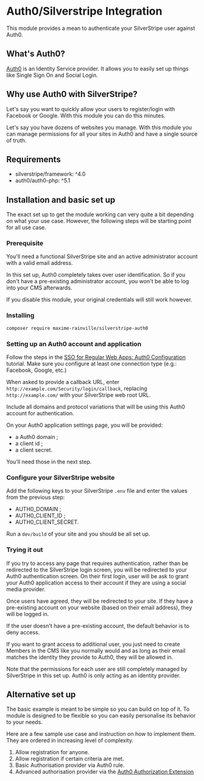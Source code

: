 # Auth0/Silverstripe Integration
This module provides a mean to authenticate your SilverStripe user against Auth0.

## What's Auth0?
[Auth0](https://auth0.com/) is an Identity Service provider. It allows you to easily set up things like Single Sign On 
and Social Login.

## Why use Auth0 with SilverStripe?
Let's say you want to quickly allow your users to register/login with Facebook or Google. With this module you can do 
this minutes.

Let's say you have dozens of websites you manage. With this module you can manage permissions for all your sites in 
Auth0 and have a single source of truth.

## Requirements
* silverstripe/framework: ^4.0
* auth0/auth0-php: ^5.1

## Installation and basic set up
The exact set up to get the module working can very quite a bit depending on what your use case. However, the following
steps will be starting point for all use case.

### Prerequisite
You'll need a functional SilverStripe site and an active administrator account with a valid email address.

In this set up, Auth0 completely takes over user identification. So if you don't have a pre-existing administrator 
account, you won't be able to log into your CMS afterwards.

If you disable this module, your original credentials will still work however.  

### Installing 
```bash
composer require maxime-rainville/silverstripe-auth0
```

### Setting up an Auth0 account and application
Follow the steps in the 
[SSO for Regular Web Apps: Auth0 Configuration](https://auth0.com/docs/architecture-scenarios/application/web-app-sso/part-2)
tutorial. Make sure you configure at least one connection type (e.g.: Facebook, Google, etc.)

When asked to provide a callback URL, enter `http://example.com/Security/login/callback`, replacing
`http://example.com/` with your SilverStripe web root URL.

Include all domains and protocol variations that will be using this Auth0 account for authentication.

On your Auth0 application settings page, you will be provided:
* a Auth0 domain ;
* a client id ;
* a client secret.

You'll need those in the next step.

### Configure your SilverStripe website 
Add the following keys to your SilverStripe `.env` file and enter the values from the previous step:
* AUTH0_DOMAIN ;
* AUTH0_CLIENT_ID ;
* AUTH0_CLIENT_SECRET.

Run a `dev/build` of your site and you should be all set up.

### Trying it out
If you try to access any page that requires authentication, rather than be redirected to the SilverStripe login screen,
you will be redirected to your Auth0 authentication screen. On their first login, user will be ask to grant your Auth0
application access to their account if they are using a social media provider.

Once users have agreed, they will be redirected to your site. If they have a pre-existing account on your
website (based on their email address), they will be logged in.

If the user doesn't have a pre-existing account, the default behavior is to deny access.

If you want to grant access to additional user, you just need to create Members in the CMS like you normally would and 
as long as their email matches the identity they provide to Auth0, they will be allowed in.

Note that the permissions for each user are still completely managed by SilverStripe in this set up. Auth0 is only 
acting as an identity provider.

## Alternative set up
The basic example is meant to be simple so you can build on top of it. To module is designed to be flexible so you can
easily personalise its behavior to your needs.

Here are a few sample use case and instruction on how to implement them. They are ordered in increasing level of
complexity.

1. Allow registration for anyone.
1. Allow registration if certain criteria are met.
1. Basic Authorisation provider via Auth0 rule.
1. Advanced authorisation provider via the 
[Auth0 Authorization Extension](https://auth0.com/docs/extensions/authorization-extension/v2)
